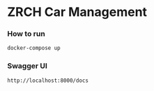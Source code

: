 # ZRCH Car Management

### How to run
```sh
docker-compose up
```

### Swagger UI
```sh
http://localhost:8000/docs
```